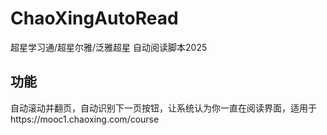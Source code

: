 # ChaoXingAutoRead
超星学习通/超星尔雅/泛雅超星 自动阅读脚本2025
## 功能
自动滚动并翻页，自动识别下一页按钮，让系统认为你一直在阅读界面，适用于https://mooc1.chaoxing.com/course
